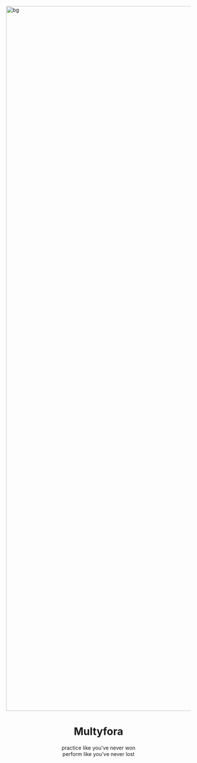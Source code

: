 
<img width="1920px" src="https://i.imgur.com/L5v1hYe.gif" alt="bg">
<h1 align="center">Multyfora</h1>
<p align="center">practice like you've never won <br>
 perform like you've never lost</p>
